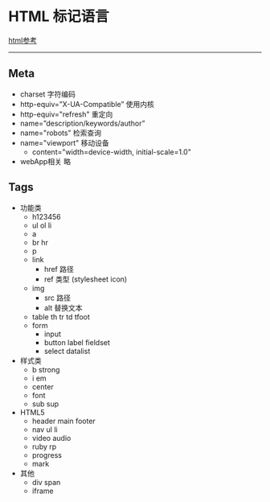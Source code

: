 # HTML 标记语言

[html参考](https://quickref.me/html)

---

## Meta

- charset 字符编码
- http-equiv=”X-UA-Compatible” 使用内核
- http-equiv="refresh" 重定向
- name=”description/keywords/author”
- name="robots" 检索查询
- name="viewport" 移动设备
  - content="width=device-width, initial-scale=1.0"
- webApp相关 略


## Tags

- 功能类
  - h123456
  - ul ol li
  - a
  - br hr
  - p
  - link
    - href 路径
    - ref 类型 (stylesheet icon)
  - img
    - src 路径
    - alt 替换文本
  - table th tr td tfoot
  - form 
    - input 
    - button label fieldset 
    - select datalist
- 样式类
  - b strong
  - i em
  - center
  - font
  - sub sup
- HTML5
  - header main footer
  - nav ul li
  - video audio
  - ruby rp
  - progress
  - mark
- 其他
  - div span
  - iframe

